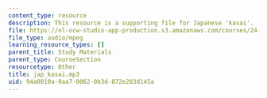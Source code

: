 ```yaml
---
content_type: resource
description: This resource is a supporting file for Japanese 'kasai'.
file: https://ol-ocw-studio-app-production.s3.amazonaws.com/courses/24-901-language-and-its-structure-i-phonology-fall-2010/94a0010a9aa700620b3d872e283d145a_jap_kasai.mp3
file_type: audio/mpeg
learning_resource_types: []
parent_title: Study Materials
parent_type: CourseSection
resourcetype: Other
title: jap_kasai.mp3
uid: 94a0010a-9aa7-0062-0b3d-872e283d145a
---
```

